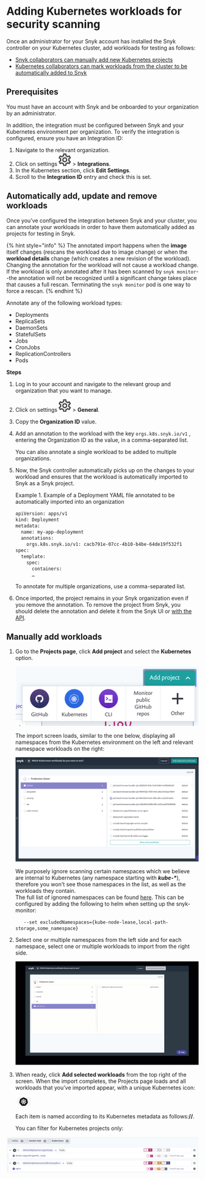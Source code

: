 # Adding Kubernetes workloads for security scanning

Once an administrator for your Snyk account has installed the Snyk controller on your Kubernetes cluster, add workloads for testing as follows:

* [Snyk collaborators can manually add new Kubernetes projects](https://support.snyk.io/hc/en-us/articles/360003947117-Adding-Kubernetes-workloads-for-security-scanning#UUID-70ce2ab5-fca2-c9e5-6b8f-d6920240a073)
* [Kubernetes collaborators can mark workloads from the cluster to be automatically added to Snyk](https://support.snyk.io/hc/en-us/articles/360003947117-Adding-Kubernetes-workloads-for-security-scanning#UUID-38239f46-6777-97c6-61a1-2074ff981f65)

## Prerequisites

You must have an account with Snyk and be onboarded to your organization by an administrator.

In addition, the integration must be configured between Snyk and your Kubernetes environment per organization. To verify the integration is configured, ensure you have an Integration ID:

1. Navigate to the relevant organization.
2. Click on settings ![cog\_icon.png](../../../.gitbook/assets/cog_icon.png) &gt; **Integrations**.
3. In the Kubernetes section, click **Edit Settings**.
4. Scroll to the **Integration ID** entry and check this is set.

## Automatically add, update and remove workloads

Once you’ve configured the integration between Snyk and your cluster, you can annotate your workloads in order to have them automatically added as projects for testing in Snyk.

{% hint style="info" %}
The annotated import happens when the **image** itself changes \(rescans the workload due to image change\) or when the **workload details** change \(which creates a new revision of the workload\). Changing the annotation for the workload will not cause a workload change.  
If the workload is only annotated after it has been scanned by `snyk monitor`--the annotation will not be recognized until a significant change takes place that causes a full rescan. Terminating the `snyk monitor` pod is one way to force a rescan.
{% endhint %}

Annotate any of the following workload types:

* Deployments
* ReplicaSets
* DaemonSets
* StatefulSets
* Jobs
* CronJobs
* ReplicationControllers
* Pods

**Steps**

1. Log in to your account and navigate to the relevant group and organization that you want to manage.
2. Click on settings ![cog\_icon.png](../../../.gitbook/assets/cog_icon.png) &gt; **General**.
3. Copy the **Organization ID** value.
4. Add an annotation to the workload with the key `orgs.k8s.snyk.io/v1` , entering the Organization ID as the value, in a comma-separated list.

   You can also annotate a single workload to be added to multiple organizations.

5. Now, the Snyk controller automatically picks up on the changes to your workload and ensures that the workload is automatically imported to Snyk as a Snyk project.

   Example 1. Example of a Deployment YAML file annotated to be automatically imported into an organization

   ```text
   apiVersion: apps/v1
   kind: Deployment
   metadata:
     name: my-app-deployment
     annotations:
       orgs.k8s.snyk.io/v1: cacb791e-07cc-4b10-b4be-64de19f532f1
   spec:
     template:
       spec:
         containers:
         …
   ```

   To annotate for multiple organizations, use a comma-separated list.

6. Once imported, the project remains in your Snyk organization even if you remove the annotation. To remove the project from Snyk, you should delete the annotation and delete it from the Snyk UI or [with the API](https://snyk.docs.apiary.io/#reference/projects/individual-project/delete-a-project).

## Manually add workloads

1. Go to the **Projects page**, click **Add project** and select the **Kubernetes** option.

   ![AddWorkspace.png](../../../.gitbook/assets/uuid-619a153d-6c77-f7dc-854c-ff77b3173191-en.png)

   The import screen loads, similar to the one below, displaying all namespaces from the Kubernetes environment on the left and relevant namespace workloads on the right:

   ![ChooseNamespace.png](../../../.gitbook/assets/uuid-3a8568e0-b5a4-34af-d612-83466b206882-en.png)  
  
   We purposely ignore scanning certain namespaces which we believe are internal to Kubernetes \(any namespace starting with _**kube-\***_\), therefore you won't see those namespaces in the list, as well as the workloads they contain.  
   The full list of ignored namespaces can be found [here](https://github.com/snyk/kubernetes-monitor/blob/master/src/supervisor/watchers/internal-namespaces.ts). This can be configured by adding the following to helm when setting up the snyk-monitor:

   ```text
      --set excludedNamespaces={kube-node-lease,local-path-storage,some_namespace}
   ```

2. Select one or multiple namespaces from the left side and for each namespace, select one or multiple workloads to import from the right side.

   ![Select\_namespace.gif](../../../.gitbook/assets/uuid-27db0a60-f18d-5ab0-9215-5a81e467f013-en.gif)

3. When ready, click **Add selected workloads** from the top right of the screen. When the import completes, the Projects page loads and all workloads that you’ve imported appear, with a unique Kubernetes icon:

   ![image4.png](../../../.gitbook/assets/uuid-24e0b69a-01c3-9434-9dac-9b44864bd269-en.png)

   Each item is named according to its Kubernetes metadata as follows:**//**.

   You can filter for Kubernetes projects only:

![](../../../.gitbook/assets/image%20%285%29.png)

